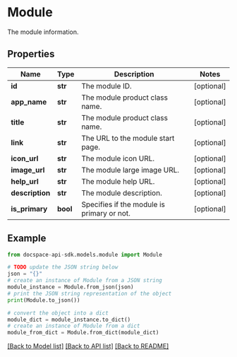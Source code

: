 # Module
The module information.

## Properties

Name | Type | Description | Notes
------------ | ------------- | ------------- | -------------
**id** | **str** | The module ID. | [optional] 
**app_name** | **str** | The module product class name. | [optional] 
**title** | **str** | The module product class name. | [optional] 
**link** | **str** | The URL to the module start page. | [optional] 
**icon_url** | **str** | The module icon URL. | [optional] 
**image_url** | **str** | The module large image URL. | [optional] 
**help_url** | **str** | The module help URL. | [optional] 
**description** | **str** | The module description. | [optional] 
**is_primary** | **bool** | Specifies if the module is primary or not. | [optional] 

## Example

```python
from docspace-api-sdk.models.module import Module

# TODO update the JSON string below
json = "{}"
# create an instance of Module from a JSON string
module_instance = Module.from_json(json)
# print the JSON string representation of the object
print(Module.to_json())

# convert the object into a dict
module_dict = module_instance.to_dict()
# create an instance of Module from a dict
module_from_dict = Module.from_dict(module_dict)
```
[[Back to Model list]](../README.md#documentation-for-models) [[Back to API list]](../README.md#documentation-for-api-endpoints) [[Back to README]](../README.md)


